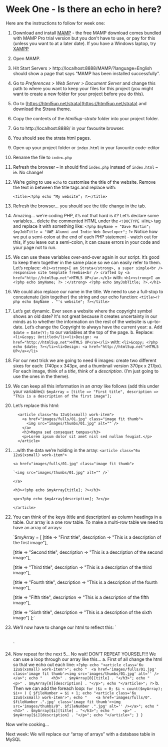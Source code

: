 # Week One - Is there an echo in here?

Here are the instructions to follow for week one:

1.	Download and install [MAMP](https://www.mamp.info/en/) - the free MAMP download comes bundled with MAMP Pro trial version but you don't have to use, or pay for this (unless you want to at a later date). If you have a Windows laptop, try [XAMPP](https://www.apachefriends.org/index.html)
2.	Open MAMP.
3.	Hit Start Servers > http://localhost:8888/MAMP/?language=English should show a page that says “MAMP has been installed successfully”.
4.	Go to *Preferences > Web Server > Document Server* and change this path to where you want to keep your files for this project (you might want to create a new folder for your project before you do this).
5.	Go to [https://html5up.net/strata](https://html5up.net/strata) and download the Strava theme.
6.	Copy the contents of the *html5up-strata* folder into your project folder.
7.	Go to http://localhost:8888/ in your favourite browser.
8.	You should see the strata html pages.
9.	Open up your project folder or `index.html` in your favourite code-editor
10.	Rename the file to `index.php`
11.	Refresh the browser – in should find `index.php` instead of `index.html` – ie. No change!
12.	We’re going to use `echo` to customise the title of the website. Remove the text in between the title tags and replace with:

    `<title><?php echo “My website”; ?></title>`

13.	Refresh the browser… you should see the title change in the tab.
14.	Amazing… we’re coding PHP, it’s not that hard is it?
    Let’s declare some variables… delete the commented HTML under the `<!DOCTYPE HTML>` tag and replace it with something like:
    `<?php`
	      `$myName = "Dave Martin";`
        `$myJobTitle = "UWE Alumni and Indie Web Developer";`
    `?>`
    Notice how we put a semi-colon at the end of each PHP statement - watch out for this, if you leave out a semi-colon, it can cause errors in your code and your page not to run.
15. We can use these variables over-and-over again in our script.  It’s good to keep them together in the same place so we can easily refer to them.  Let’s replace:
    `<h1><strong>I am Strata</strong>, a super simple<br /> responsive site template freebie<br /> crafted by <a href="http://html5up.net">HTML5 UP</a>.</h1>`
with:
    `<h1><strong>I am <?php echo $myName; ?> :</strong> <?php echo $myJobTitle; ?>.</h1>`

16.	We could also replace our name in the title.  We need to use a full-stop to concatenate (join together) the string and our echo function:
    `<title><?php echo $myName . "'s website"; ?></title>`
17.	Let’s get dynamic.  Ever seen a website where the copyright symbol shows an old date?  It's not great because it creates uncertainty in our minds as to whether the information on the rest of the website is up-to-date.  Let’s change the Copyright to always have the current year:
a.	Add `$date = Date(Y);` to our variables at the top of the page.
b.	Replace:
    `<li>&copy; Untitled</li><li>Design: <a href="http://html5up.net">HTML5 UP</a></li>`
with:
    `<li>&copy; <?php echo $date; ?></li><li>Design: <a href="http://html5up.net">HTML5 UP</a></li>`
18.	For our next trick we are going to need 6 images: create two different sixes for each: (740px x 343px, and a thumbnail version 370px x 217px).  For each image, think of a *title*, think of a *description*. (I’m just going to use the ones in the theme).
19.	We can keep all this information in an *array* like follows (add this under your variables):
    `$myArray = [title => "First title", description => "This is a description of the first image"];`
20.	Let’s replace this html:

          <article class="6u 12u$(xsmall) work-item">
            <a href="images/fulls/01.jpg" class="image fit thumb">
              <img src="images/thumbs/01.jpg" alt="" />
            </a>
            <h3>Magna sed consequat tempus</h3>
            <p>Lorem ipsum dolor sit amet nisl sed nullam feugiat.</p>
          </article>

21.	…with the data we’re holding in the array:
    `<article class="6u 12u$(xsmall) work-item">`

      `<a href="images/fulls/01.jpg" class="image fit thumb">`

        `<img src="images/thumbs/01.jpg" alt="" />`

      `</a>`

      `<h3><?php echo $myArray[title]; ?></h3>`

      `<p><?php echo $myArray[description]; ?></p>`

    `</article>`

22.	You can think of the keys (title and description) as column headings in a table.  Our array is a one row table.  To make a multi-row table we need to have an array of arrays:

    `$myArray = [
      [title => "First title", description => "This is a description of the first image"],

      [title => "Second title", description => "This is a description of the second image"],

      [title => "Third title", description => "This is a description of the third image"],

      [title => "Fourth title", description => "This is a description of the fourth image"],

      [title => "Fifth title", description => "This is a description of the fifth image"],

      [title => "Sixth title", description => "This is a description of the sixth image"]
    ];`
23.	We’ll now have to change our html to reflect this:
    `<article class="6u 12u$(xsmall) work-item">
      <a href="images/fulls/01.jpg" class="image fit thumb">
        <img src="images/thumbs/01.jpg" alt="" />
      </a>
      <h3><?php echo $myArray[0][title]; ?></h3>
      <p><?php echo $myArray[0][description]; ?></p>
    </article>`
24.	Now repeat for the next 5… No wait!  DON’T REPEAT YOURSELF!!!  We can use a loop through our array like this…
a.	First of all change the html so that we echo out each line:
    `<?php
      echo "<article class='6u 12u$(xsmall) work-item'>";
      echo "  <a href='images/fulls/01.jpg' class='image fit thumb'><img src='images/thumbs/01.jpg' alt='' /></a>";
      echo "	<h3>" . $myArray[0][title] . "</h3>";
      echo "	<p>" . $myArray[0][description] . "</p>";
      echo "</article>";
    ?>`
b.	Then we can add the foreach loop:
    `for ($i = 0; $i < count($myArray); $i++ ) {
      $fileNumber = $i + 1;
      echo "<article class='6u 12u$(xsmall) work-item'>";
      echo "	<a href='images/fulls/0". $fileNumber .".jpg' class='image fit thumb'><img src='images/thumbs/0". $fileNumber .".jpg' alt='' /></a>";
      echo "	<h3>" . $myArray[$i][title] . "</h3>";
      echo "	<p>" . $myArray[$i][description] . "</p>";
      echo "</article>";
		  }
		}`

Now we’re cooking…

Next week:  We will replace our “array of arrays” with a database table in MySQL
